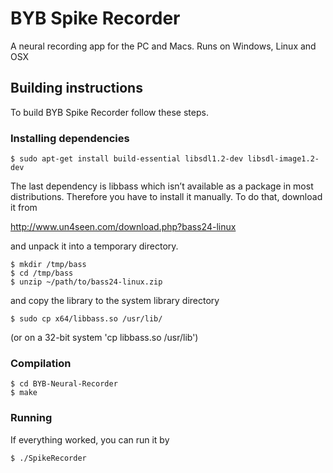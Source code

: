 BYB Spike Recorder
===================

A neural recording app for the PC and Macs.  Runs on Windows, Linux and OSX


Building instructions
------------------------

To build BYB Spike Recorder follow these steps.

### Installing dependencies

```
$ sudo apt-get install build-essential libsdl1.2-dev libsdl-image1.2-dev
```

The last dependency is libbass which isn’t available as a package in most
distributions. Therefore you have to install it manually.
To do that, download it from

http://www.un4seen.com/download.php?bass24-linux

and unpack it into a temporary directory.

```
$ mkdir /tmp/bass
$ cd /tmp/bass
$ unzip ~/path/to/bass24-linux.zip
```

and copy the library to the system library directory

```
$ sudo cp x64/libbass.so /usr/lib/
```

(or on a 32-bit system 'cp libbass.so /usr/lib')

### Compilation

```
$ cd BYB-Neural-Recorder
$ make
```

### Running

If everything worked, you can run it by

```
$ ./SpikeRecorder
```
